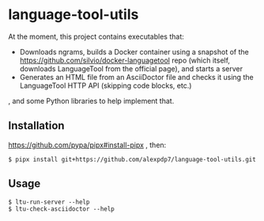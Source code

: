 # language-tool-utils

At the moment, this project contains executables that:

* Downloads ngrams, builds a Docker container using a snapshot of the https://github.com/silvio/docker-languagetool repo (which itself, downloads LanguageTool from the official page), and starts a server
* Generates an HTML file from an AsciiDoctor file and checks it using the LanguageTool HTTP API (skipping code blocks, etc.)

, and some Python libraries to help implement that.

## Installation

https://github.com/pypa/pipx#install-pipx , then:

```
$ pipx install git+https://github.com/alexpdp7/language-tool-utils.git
```

## Usage

```
$ ltu-run-server --help
$ ltu-check-asciidoctor --help
```
